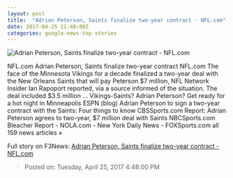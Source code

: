 ```yaml
---
layout: post
title:  "Adrian Peterson, Saints finalize two-year contract - NFL.com"
date: 2017-04-25 11:48:00Z
categories: google-news-top-stories
---
```


![Adrian Peterson, Saints finalize two-year contract - NFL.com](http://static.nfl.com/static/content/public/photo/2017/04/24/0ap3000000802100_thumbnail_200_150.jpg)

NFL.com Adrian Peterson, Saints finalize two-year contract NFL.com The face of the Minnesota Vikings for a decade finalized a two-year deal with the New Orleans Saints that will pay Peterson $7 million, NFL Network Insider Ian Rapoport reported, via a source informed of the situation. The deal included $3.5 million ... Vikings-Saints? Adrian Peterson? Get ready for a hot night in Minneapolis ESPN (blog) Adrian Peterson to sign a two-year contract with the Saints: Four things to know CBSSports.com Report: Adrian Peterson agrees to two-year, $7 million deal with Saints NBCSports.com Bleacher Report - NOLA.com - New York Daily News - FOXSports.com all 159 news articles »


Full story on F3News: [Adrian Peterson, Saints finalize two-year contract - NFL.com](http://www.f3nws.com/n/2vEjHB)

> Posted on: Tuesday, April 25, 2017 4:48:00 PM
